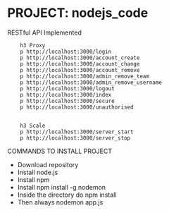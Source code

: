 
# PROJECT: nodejs_code



RESTful API Implemented

        h3 Proxy
        p http://localhost:3000/login
        p http://localhost:3000/account_create
        p http://localhost:3000/account_change
        p http://localhost:3000/account_remove
        p http://localhost:3000/admin_remove_team
        p http://localhost:3000/admin_remove_username
        p http://localhost:3000/logout
        p http://localhost:3000/index
        p http://localhost:3000/secure
        p http://localhost:3000/unauthorised


        h3 Scaĺe
        p http://localhost:3000/server_start
        p http://localhost:3000/server_stop




COMMANDS TO INSTALL PROJECT

- Download repository
- Install node.js
- Install npm
- Install npm install -g nodemon
- Inside the directory do npm install
- Then always nodemon app.js

